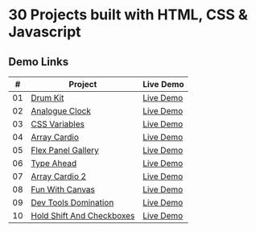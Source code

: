 # 30 Projects built with HTML, CSS & Javascript

## Demo Links

| #   | Project                                                                                                                    | Live Demo                                                                                     |
| --- | -------------------------------------------------------------------------------------------------------------------------- | --------------------------------------------------------------------------------------------- |
| 01  | [Drum Kit](https://github.com/aykutulis/30-projects-html-css-js/tree/master/01-drum-kit)                                   | [Live Demo](https://aykutulis.github.io/30-projects-html-css-js/01-drum-kit)                  |
| 02  | [Analogue Clock](https://github.com/aykutulis/30-projects-html-css-js/tree/master/02-analogue-clock)                       | [Live Demo](https://aykutulis.github.io/30-projects-html-css-js/02-analogue-clock)            |
| 03  | [CSS Variables](https://github.com/aykutulis/30-projects-html-css-js/tree/master/03-css-variables)                         | [Live Demo](https://aykutulis.github.io/30-projects-html-css-js/03-css-variables)             |
| 04  | [Array Cardio](https://github.com/aykutulis/30-projects-html-css-js/tree/master/04-array-cardio)                           | [Live Demo](https://aykutulis.github.io/30-projects-html-css-js/04-array-cardio)              |
| 05  | [Flex Panel Gallery](https://github.com/aykutulis/30-projects-html-css-js/tree/master/05-flex-panel-gallery)               | [Live Demo](https://aykutulis.github.io/30-projects-html-css-js/05-flex-panel-gallery)        |
| 06  | [Type Ahead](https://github.com/aykutulis/30-projects-html-css-js/tree/master/06-type-ahead)                               | [Live Demo](https://aykutulis.github.io/30-projects-html-css-js/06-type-ahead)                |
| 07  | [Array Cardio 2](https://github.com/aykutulis/30-projects-html-css-js/tree/master/07-array-cardio-2)                       | [Live Demo](https://aykutulis.github.io/30-projects-html-css-js/07-array-cardio-2)            |
| 08  | [Fun With Canvas](https://github.com/aykutulis/30-projects-html-css-js/tree/master/08-fun-with-canvas)                     | [Live Demo](https://aykutulis.github.io/30-projects-html-css-js/08-fun-with-canvas)           |
| 09  | [Dev Tools Domination](https://github.com/aykutulis/30-projects-html-css-js/tree/master/09-dev-tools-domination)           | [Live Demo](https://aykutulis.github.io/30-projects-html-css-js/09-dev-tools-domination)      |
| 10  | [Hold Shift And Checkboxes](https://github.com/aykutulis/30-projects-html-css-js/tree/master/10-hold-shift-and-checkboxes) | [Live Demo](https://aykutulis.github.io/30-projects-html-css-js/10-hold-shift-and-checkboxes) |
